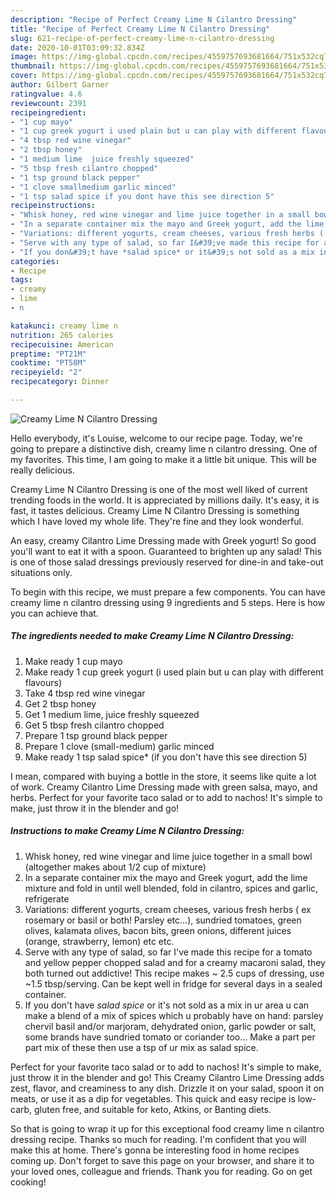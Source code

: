 ```yaml
---
description: "Recipe of Perfect Creamy Lime N Cilantro Dressing"
title: "Recipe of Perfect Creamy Lime N Cilantro Dressing"
slug: 621-recipe-of-perfect-creamy-lime-n-cilantro-dressing
date: 2020-10-01T03:09:32.834Z
image: https://img-global.cpcdn.com/recipes/4559757693681664/751x532cq70/creamy-lime-n-cilantro-dressing-recipe-main-photo.jpg
thumbnail: https://img-global.cpcdn.com/recipes/4559757693681664/751x532cq70/creamy-lime-n-cilantro-dressing-recipe-main-photo.jpg
cover: https://img-global.cpcdn.com/recipes/4559757693681664/751x532cq70/creamy-lime-n-cilantro-dressing-recipe-main-photo.jpg
author: Gilbert Garner
ratingvalue: 4.6
reviewcount: 2391
recipeingredient:
- "1 cup mayo"
- "1 cup greek yogurt i used plain but u can play with different flavours"
- "4 tbsp red wine vinegar"
- "2 tbsp honey"
- "1 medium lime  juice freshly squeezed"
- "5 tbsp fresh cilantro chopped"
- "1 tsp ground black pepper"
- "1 clove smallmedium garlic minced"
- "1 tsp salad spice if you dont have this see direction 5"
recipeinstructions:
- "Whisk honey, red wine vinegar and lime juice together in a small bowl (altogether makes about 1/2 cup of mixture)"
- "In a separate container mix the mayo and Greek yogurt, add the lime mixture and fold in until well blended, fold in cilantro, spices and garlic, refrigerate"
- "Variations: different yogurts, cream cheeses, various fresh herbs ( ex rosemary or basil or both! Parsley etc...), sundried tomatoes, green olives, kalamata olives, bacon bits, green onions, different juices (orange, strawberry, lemon) etc etc."
- "Serve with any type of salad, so far I&#39;ve made this recipe for a tomato and yellow pepper chopped salad and for a creamy macaroni salad, they both turned out addictive! This recipe makes ~ 2.5 cups of dressing, use ~1.5 tbsp/serving. Can be kept well in fridge for several days in a sealed container."
- "If you don&#39;t have *salad spice* or it&#39;s not sold as a mix in ur area u can make a blend of a mix of spices which u probably have on hand: parsley chervil basil and/or marjoram, dehydrated onion, garlic powder or salt, some brands have sundried tomato or coriander too... Make a part per part mix of these then use a tsp of ur mix as salad spice."
categories:
- Recipe
tags:
- creamy
- lime
- n

katakunci: creamy lime n 
nutrition: 265 calories
recipecuisine: American
preptime: "PT21M"
cooktime: "PT58M"
recipeyield: "2"
recipecategory: Dinner

---
```



![Creamy Lime N Cilantro Dressing](https://img-global.cpcdn.com/recipes/4559757693681664/751x532cq70/creamy-lime-n-cilantro-dressing-recipe-main-photo.jpg)

Hello everybody, it's Louise, welcome to our recipe page. Today, we're going to prepare a distinctive dish, creamy lime n cilantro dressing. One of my favorites. This time, I am going to make it a little bit unique. This will be really delicious.

Creamy Lime N Cilantro Dressing is one of the most well liked of current trending foods in the world. It is appreciated by millions daily. It's easy, it is fast, it tastes delicious. Creamy Lime N Cilantro Dressing is something which I have loved my whole life. They're fine and they look wonderful.

An easy, creamy Cilantro Lime Dressing made with Greek yogurt! So good you&#39;ll want to eat it with a spoon. Guaranteed to brighten up any salad! This is one of those salad dressings previously reserved for dine-in and take-out situations only.


To begin with this recipe, we must prepare a few components. You can have creamy lime n cilantro dressing using 9 ingredients and 5 steps. Here is how you can achieve that.

<!--inarticleads1-->

##### The ingredients needed to make Creamy Lime N Cilantro Dressing:

1. Make ready 1 cup mayo
1. Make ready 1 cup greek yogurt (i used plain but u can play with different flavours)
1. Take 4 tbsp red wine vinegar
1. Get 2 tbsp honey
1. Get 1 medium lime,  juice freshly squeezed
1. Get 5 tbsp fresh cilantro chopped
1. Prepare 1 tsp ground black pepper
1. Prepare 1 clove (small-medium) garlic minced
1. Make ready 1 tsp salad spice* (if you don&#39;t have this see direction 5)


I mean, compared with buying a bottle in the store, it seems like quite a lot of work. Creamy Cilantro Lime Dressing made with green salsa, mayo, and herbs. Perfect for your favorite taco salad or to add to nachos! It&#39;s simple to make, just throw it in the blender and go! 

<!--inarticleads2-->

##### Instructions to make Creamy Lime N Cilantro Dressing:

1. Whisk honey, red wine vinegar and lime juice together in a small bowl (altogether makes about 1/2 cup of mixture)
1. In a separate container mix the mayo and Greek yogurt, add the lime mixture and fold in until well blended, fold in cilantro, spices and garlic, refrigerate
1. Variations: different yogurts, cream cheeses, various fresh herbs ( ex rosemary or basil or both! Parsley etc...), sundried tomatoes, green olives, kalamata olives, bacon bits, green onions, different juices (orange, strawberry, lemon) etc etc.
1. Serve with any type of salad, so far I&#39;ve made this recipe for a tomato and yellow pepper chopped salad and for a creamy macaroni salad, they both turned out addictive! This recipe makes ~ 2.5 cups of dressing, use ~1.5 tbsp/serving. Can be kept well in fridge for several days in a sealed container.
1. If you don&#39;t have *salad spice* or it&#39;s not sold as a mix in ur area u can make a blend of a mix of spices which u probably have on hand: parsley chervil basil and/or marjoram, dehydrated onion, garlic powder or salt, some brands have sundried tomato or coriander too... Make a part per part mix of these then use a tsp of ur mix as salad spice.


Perfect for your favorite taco salad or to add to nachos! It&#39;s simple to make, just throw it in the blender and go! This Creamy Cilantro Lime Dressing adds zest, flavor, and creaminess to any dish. Drizzle it on your salad, spoon it on meats, or use it as a dip for vegetables. This quick and easy recipe is low-carb, gluten free, and suitable for keto, Atkins, or Banting diets. 

So that is going to wrap it up for this exceptional food creamy lime n cilantro dressing recipe. Thanks so much for reading. I'm confident that you will make this at home. There's gonna be interesting food in home recipes coming up. Don't forget to save this page on your browser, and share it to your loved ones, colleague and friends. Thank you for reading. Go on get cooking!
